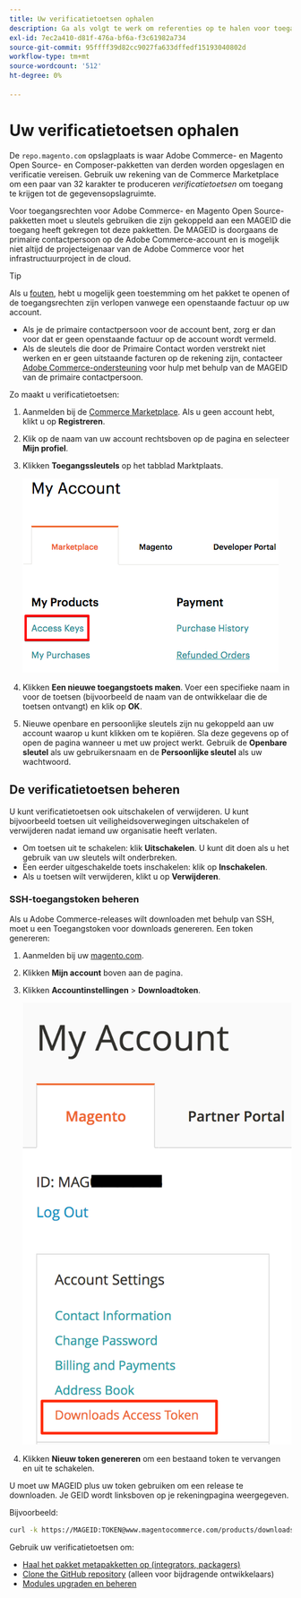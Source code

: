 ```yaml
---
title: Uw verificatietoetsen ophalen
description: Ga als volgt te werk om referenties op te halen voor toegang tot de pakketten Adobe Commerce en Magento Open Source Composer op repo.magento.com.
exl-id: 7ec2a410-d81f-476a-bf6a-f3c61982a734
source-git-commit: 95ffff39d82cc9027fa633dffedf15193040802d
workflow-type: tm+mt
source-wordcount: '512'
ht-degree: 0%

---
```


# Uw verificatietoetsen ophalen

De `repo.magento.com` opslagplaats is waar Adobe Commerce- en Magento Open Source- en Composer-pakketten van derden worden opgeslagen en verificatie vereisen. Gebruik uw rekening van de Commerce Marketplace om een paar van 32 karakter te produceren *verificatietoetsen* om toegang te krijgen tot de gegevensopslagruimte.

Voor toegangsrechten voor Adobe Commerce- en Magento Open Source-pakketten moet u sleutels gebruiken die zijn gekoppeld aan een MAGEID die toegang heeft gekregen tot deze pakketten. De MAGEID is doorgaans de primaire contactpersoon op de Adobe Commerce-account en is mogelijk niet altijd de projecteigenaar van de Adobe Commerce voor het infrastructuurproject in de cloud.

>[!TIP]
>
>Als u [fouten](https://experienceleague.adobe.com/docs/commerce-knowledge-base/kb/troubleshooting/deployment/magento-commerce-cloud-repo-could-not-be-accessed-403-forbidden-or-404-not-found-error-when-deploying.html), hebt u mogelijk geen toestemming om het pakket te openen of de toegangsrechten zijn verlopen vanwege een openstaande factuur op uw account.
>
>* Als je de primaire contactpersoon voor de account bent, zorg er dan voor dat er geen openstaande factuur op de account wordt vermeld.
>* Als de sleutels die door de Primaire Contact worden verstrekt niet werken en er geen uitstaande facturen op de rekening zijn, contacteer [Adobe Commerce-ondersteuning](https://experienceleague.adobe.com/docs/commerce-knowledge-base/kb/help-center-guide/magento-help-center-user-guide.html#submit-ticket) voor hulp met behulp van de MAGEID van de primaire contactpersoon.

Zo maakt u verificatietoetsen:

1. Aanmelden bij de [Commerce Marketplace](https://marketplace.magento.com). Als u geen account hebt, klikt u op **Registreren**.
1. Klik op de naam van uw account rechtsboven op de pagina en selecteer **Mijn profiel**.

1. Klikken **Toegangssleutels** op het tabblad Marktplaats.

   ![Krijg uw veilige toegangstoetsen op Commerce Marketplace](../../assets/installation/cloud_access-key.png)

1. Klikken **Een nieuwe toegangstoets maken**. Voer een specifieke naam in voor de toetsen (bijvoorbeeld de naam van de ontwikkelaar die de toetsen ontvangt) en klik op **OK**.

1. Nieuwe openbare en persoonlijke sleutels zijn nu gekoppeld aan uw account waarop u kunt klikken om te kopiëren. Sla deze gegevens op of open de pagina wanneer u met uw project werkt. Gebruik de **Openbare sleutel** als uw gebruikersnaam en de **Persoonlijke sleutel** als uw wachtwoord.

## De verificatietoetsen beheren

U kunt verificatietoetsen ook uitschakelen of verwijderen. U kunt bijvoorbeeld toetsen uit veiligheidsoverwegingen uitschakelen of verwijderen nadat iemand uw organisatie heeft verlaten.

* Om toetsen uit te schakelen: klik **Uitschakelen**. U kunt dit doen als u het gebruik van uw sleutels wilt onderbreken.
* Een eerder uitgeschakelde toets inschakelen: klik op **Inschakelen**.
* Als u toetsen wilt verwijderen, klikt u op **Verwijderen**.

### SSH-toegangstoken beheren

Als u Adobe Commerce-releases wilt downloaden met behulp van SSH, moet u een Toegangstoken voor downloads genereren. Een token genereren:

1. Aanmelden bij uw [magento.com](https://account.magento.com/customer/account/login).
1. Klikken **Mijn account** boven aan de pagina.
1. Klikken **Accountinstellingen** > **Downloadtoken**.

   ![Toegang tot uw toetsen](../../assets/installation/connect_keys1.png)

1. Klikken **Nieuw token genereren** om een bestaand token te vervangen en uit te schakelen.

U moet uw MAGEID plus uw token gebruiken om een release te downloaden. Je GEID wordt linksboven op je rekeningpagina weergegeven.

Bijvoorbeeld:

```bash
curl -k https://MAGEID:TOKEN@www.magentocommerce.com/products/downloads/info/help
```

Gebruik uw verificatietoetsen om:

* [Haal het pakket metapakketten op (integrators, packagers)](../composer.md)
* [Clone the GitHub repository](https://developer.adobe.com/commerce/contributor/guides/install/clone-repository/) (alleen voor bijdragende ontwikkelaars)
* [Modules upgraden en beheren](../../upgrade/modules/upgrade.md)
